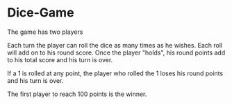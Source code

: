 # Dice-Game

The game has two players

Each turn the player can roll the dice as many times as he wishes.
Each roll will add on to his round score. Once the player "holds", his round points add to his total score 
and his turn is over.

If a 1 is rolled at any point, the player who rolled the 1 loses his round points and his turn is over.

The first player to reach 100 points is the winner.
